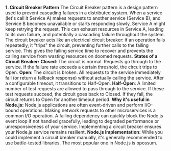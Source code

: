 **1. Circuit Breaker Pattern**
The Circuit Breaker pattern is a design pattern used to prevent cascading failures in a distributed system. When a service (let's call it Service A) makes requests to another service (Service B), and Service B becomes unavailable or starts responding slowly, Service A might keep retrying the request. This can exhaust resources in Service A, leading to its own failure, and potentially a cascading failure throughout the system.
The circuit breaker acts like an electrical circuit breaker: if an operation fails repeatedly, it "trips" the circuit, preventing further calls to the failing service. This gives the failing service time to recover and prevents the calling service from wasting resources on doomed requests.
**States of a Circuit Breaker:**
    **Closed**: The circuit is normal. Requests go through to the service. If the failure rate exceeds a certain threshold, the circuit trips to Open.
    **Open**: The circuit is broken. All requests to the service immediately fail (or return a fallback response) without actually calling the service. After a configurable timeout, it transitions to Half-Open.
    **Half-Open**: A limited number of test requests are allowed to pass through to the service.
    If these test requests succeed, the circuit goes back to Closed.
    If they fail, the circuit returns to Open for another timeout period.
**Why it's useful in Node.js:**
Node.js applications are often event-driven and perform I/O-bound operations. Making network requests to other microservices is a common I/O operation. A failing dependency can quickly block the Node.js event loop if not handled gracefully, leading to degraded performance or unresponsiveness of your service. Implementing a circuit breaker ensures your Node.js service remains resilient.
**Node.js Implementation:**
While you could implement a circuit breaker manually, it's generally recommended to use battle-tested libraries. The most popular one in Node.js is opossum.    